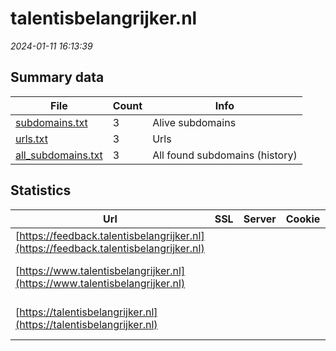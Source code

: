 # talentisbelangrijker.nl
*2024-01-11 16:13:39*
## Summary data
| File       | Count | Info |
|------------|-------|------|
|[subdomains.txt](/data/talentisbelangrijker.nl/subdomains.txt)|3|Alive subdomains|
|[urls.txt](/data/talentisbelangrijker.nl/urls.txt)|3|Urls|
|[all_subdomains.txt](/data/talentisbelangrijker.nl/all_subdomains.txt)|3|All found subdomains (history)|
## Statistics
| Url | SSL | Server | Cookie | HSTS | CSP | XFO | XXP | RP | Tech |Title |
|------------|-------|------|------|------|------|------|------|------|------|------|
|[https://feedback.talentisbelangrijker.nl](https://feedback.talentisbelangrijker.nl)| || | | | | |:white_check_mark: |Azure HSTS|Startpagina|
|[https://www.talentisbelangrijker.nl](https://www.talentisbelangrijker.nl)| || |:white_check_mark: | |:white_check_mark: |:white_check_mark: |:white_check_mark: |HSTS Microsoft A...|Object moved|
|[https://talentisbelangrijker.nl](https://talentisbelangrijker.nl)| || |:white_check_mark: | |:white_check_mark: |:white_check_mark: |:white_check_mark: |HSTS Microsoft A...|Object moved|